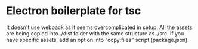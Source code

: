 # Electron boilerplate for tsc

It doesn't use webpack as it seems overcomplicated in setup.
All the assets are being copied into ./dist folder with the same structure as ./src.
If you have specific assets, add an option into "copy:files" script (package.json).
